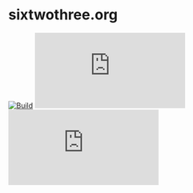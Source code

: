 # sixtwothree.org

[![Build](https://img.shields.io/github/actions/workflow/status/jgarber623/sixtwothree.org/ci.yml?branch=main&logo=github&style=for-the-badge)](https://github.com/jgarber623/sixtwothree.org/actions/workflows/ci.yml)
[![Maintainability](https://img.shields.io/codeclimate/maintainability/jgarber623/sixtwothree.org?logo=code-climate&style=for-the-badge)](https://codeclimate.com/github/jgarber623/sixtwothree.org)
[![Coverage](https://img.shields.io/codeclimate/c/jgarber623/sixtwothree.org?logo=code-climate&style=for-the-badge)](https://codeclimate.com/github/jgarber623/sixtwothree.org/code)
